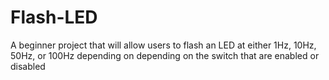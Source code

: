 # Flash-LED
A beginner project that will allow users to flash an LED at either 1Hz, 10Hz, 50Hz, or 100Hz depending on depending on the switch that are enabled or disabled